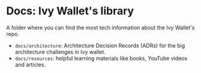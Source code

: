 # Docs: Ivy Wallet's library

A folder where you can find the most tech information about the Ivy Wallet's repo.

- `docs/architecture`: Architecture Decision Records (ADRs) for the big architecture challenges in Ivy wallet.
- `docs/resources`: helpful learning materials like books, YouTube videos and articles.